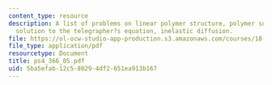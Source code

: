 ```yaml
---
content_type: resource
description: A list of problems on linear polymer structure, polymer surface adsorption,
  solution to the telegrapher?s equation, inelastic diffusion.
file: https://ol-ocw-studio-app-production.s3.amazonaws.com/courses/18-366-random-walks-and-diffusion-fall-2006/5ba5efab12c580294df2651ea913b167_ps4_366_05.pdf
file_type: application/pdf
resourcetype: Document
title: ps4_366_05.pdf
uid: 5ba5efab-12c5-8029-4df2-651ea913b167
---
```

